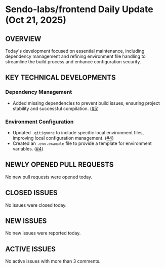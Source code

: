 # Sendo-labs/frontend Daily Update (Oct 21, 2025)
## OVERVIEW 
Today's development focused on essential maintenance, including dependency management and refining environment file handling to streamline the build process and enhance configuration security.

## KEY TECHNICAL DEVELOPMENTS

### Dependency Management
*   Added missing dependencies to prevent build issues, ensuring project stability and successful compilation. ([#5](https://github.com/Sendo-labs/frontend/pull/5))

### Environment Configuration
*   Updated `.gitignore` to include specific local environment files, improving local configuration management. ([#4](https://github.com/Sendo-labs/frontend/pull/4))
*   Created an `.env.example` file to provide a template for environment variables. ([#4](https://github.com/Sendo-labs/frontend/pull/4))

## NEWLY OPENED PULL REQUESTS
No new pull requests were opened today.

## CLOSED ISSUES
No issues were closed today.

## NEW ISSUES
No new issues were reported today.

## ACTIVE ISSUES
No active issues with more than 3 comments.